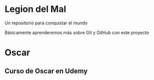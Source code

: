 # Legion del Mal
Un repositorio para conquistar el mundo

Básicamente aprenderemos más sobre Git y GitHub con este proyecto


# Oscar


## Curso de Oscar en Udemy
